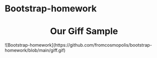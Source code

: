 # Bootstrap-homework
<h1 align="center">Our Giff Sample</h1>
![Bootstrap-homework](https://github.com/fromcosmopolis/bootstrap-homework/blob/main/giff.gif)



